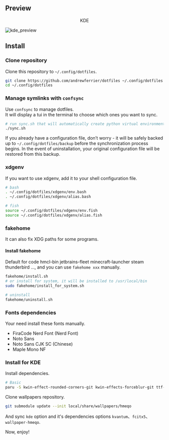 ## Preview

<div style="text-align:center">
KDE
</div>

![kde_preview](https://github.com/user-attachments/assets/87454790-7eb9-4e19-a305-4f8f5a66b21a)

## Install

### Clone repository

Clone this repository to `~/.config/dotfiles`.

```bash
git clone https://github.com/andrewferrier/dotfiles ~/.config/dotfiles
cd ~/.config/dotfiles
```

### Manage symlinks with `confsync`

Use `confsync` to manage dotfiles.  
It will display a tui in the terminal to choose which ones you want to sync.

```bash
# run sync.sh that will automatically create python virtual environment and start `confsync tui`
./sync.sh
```

If you already have a configuration file, don’t worry - it will be safely backed up to `~/.config/dotfiles/backup` before the synchronization process begins.
In the event of uninstallation, your original configuration file will be restored from this backup.

### xdgenv

If you want to use xdgenv, add it to your shell configuration file.

```bash
# bash
. ~/.config/dotfiles/xdgenv/env.bash
. ~/.config/dotfiles/xdgenv/alias.bash

# fish
source ~/.config/dotfiles/xdgenv/env.fish
source ~/.config/dotfiles/xdgenv/alias.fish
```

### fakehome

It can also fix XDG paths for some programs.

#### Install fakehome

Default for code hmcl-bin jetbrains-fleet minecraft-launcher steam thunderbird ..., and you can use `fakehome xxx` manually.

```bash
fakehome/install.sh
# or install for system, it will be installed to /usr/local/bin
sudo fakehome/install_for_system.sh

# uninstall
fakehome/uninstall.sh
```

### Fonts dependencies

Your need install these fonts manually.

- FiraCode Nerd Font (Nerd Font)
- Noto Sans
- Noto Sans CJK SC (Chinese)
- Maple Mono NF

### Install for KDE

Install dependencies.

```bash
# Basic
paru -S kwin-effect-rounded-corners-git kwin-effects-forceblur-git ttf-maple
```

Clone wallpapers repository.

```bash
git submodule update --init local/share/wallpapers/hmeqo
```

And sync `kde` option and it's dependencies options `kvantum`、`fcitx5`、`wallpaper-hmeqo`.

Now, enjoy!
